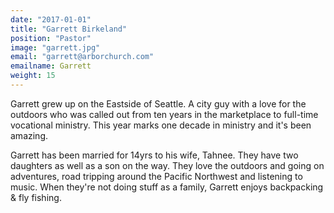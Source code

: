 ```yaml
---
date: "2017-01-01"
title: "Garrett Birkeland"
position: "Pastor"
image: "garrett.jpg"
email: "garrett@arborchurch.com"
emailname: Garrett
weight: 15
---
```


Garrett grew up on the Eastside of Seattle. A city guy with a love for the outdoors who was called out from ten years in the marketplace to full-time vocational ministry. This year marks one decade in ministry and it's been amazing.

Garrett has been married for 14yrs to his wife, Tahnee. They have two daughters as well as a son on the way. They love the outdoors and going on adventures, road tripping around the Pacific Northwest and listening to music. When they're not doing stuff as a family, Garrett enjoys backpacking & fly fishing.

